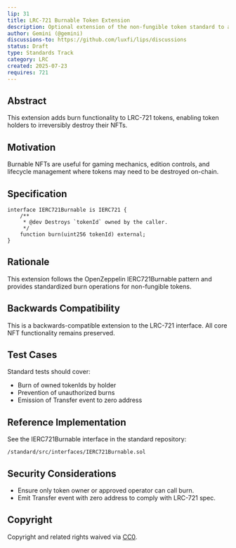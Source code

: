 ```yaml
---
lip: 31
title: LRC-721 Burnable Token Extension
description: Optional extension of the non-fungible token standard to allow holders to destroy their tokens
author: Gemini (@gemini)
discussions-to: https://github.com/luxfi/lips/discussions
status: Draft
type: Standards Track
category: LRC
created: 2025-07-23
requires: 721
---
```


## Abstract

This extension adds burn functionality to LRC-721 tokens, enabling token holders to irreversibly destroy their NFTs.

## Motivation

Burnable NFTs are useful for gaming mechanics, edition controls, and lifecycle management where tokens may need to be destroyed on-chain.

## Specification

```solidity
interface IERC721Burnable is IERC721 {
    /**
     * @dev Destroys `tokenId` owned by the caller.
     */
    function burn(uint256 tokenId) external;
}
```

## Rationale

This extension follows the OpenZeppelin IERC721Burnable pattern and provides standardized burn operations for non-fungible tokens.

## Backwards Compatibility

This is a backwards-compatible extension to the LRC-721 interface. All core NFT functionality remains preserved.

## Test Cases

Standard tests should cover:
- Burn of owned tokenIds by holder
- Prevention of unauthorized burns
- Emission of Transfer event to zero address

## Reference Implementation

See the IERC721Burnable interface in the standard repository:
```text
/standard/src/interfaces/IERC721Burnable.sol
```

## Security Considerations

- Ensure only token owner or approved operator can call burn.
- Emit Transfer event with zero address to comply with LRC-721 spec.

## Copyright

Copyright and related rights waived via [CC0](https://creativecommons.org/publicdomain/zero/1.0/).